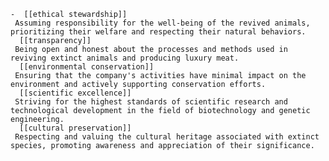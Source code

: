     -  [[ethical stewardship]]
     Assuming responsibility for the well-being of the revived animals, prioritizing their welfare and respecting their natural behaviors.
      [[transparency]]
     Being open and honest about the processes and methods used in reviving extinct animals and producing luxury meat.
      [[environmental conservation]]
     Ensuring that the company's activities have minimal impact on the environment and actively supporting conservation efforts.
      [[scientific excellence]]
     Striving for the highest standards of scientific research and technological development in the field of biotechnology and genetic engineering.
      [[cultural preservation]]
     Respecting and valuing the cultural heritage associated with extinct species, promoting awareness and appreciation of their significance.

